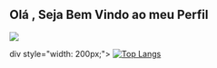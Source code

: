 Olá , Seja Bem Vindo ao meu Perfil
---------------------------------------------------------------------------------------------------------------------------------
<a href="mailto:santosvivendo@gmail.com">
<img src="https://img.shields.io/badge/Gmail-D14836?style=for-the-badge&logo=gmail&logoColor=white"/>
</a>

div style="width: 200px;">
<a href="https://github.com/julyasilva/github-readme-stats">
  <img src="https://github-readme-stats.vercel.app/api/top-langs/?username=SeuPerfilAqui&langs_count=8" alt="Top Langs" />
</a>
</div>
